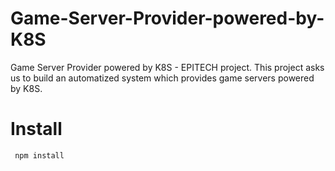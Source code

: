 # Game-Server-Provider-powered-by-K8S
Game Server Provider powered by K8S - EPITECH project. This project asks us to build an automatized system which provides game servers powered by K8S.

# Install
```bash
 npm install
```